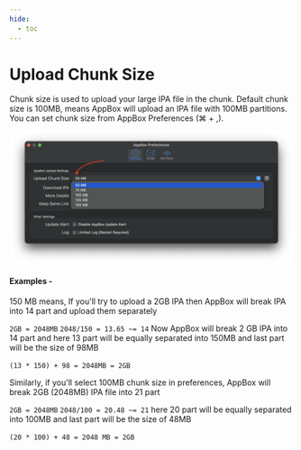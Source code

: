 ```yaml
---
hide:
  - toc
---
```

# Upload Chunk Size
Chunk size is used to upload your large IPA file in the chunk. Default chunk size is 100MB, means AppBox will upload an IPA file with 100MB partitions. You can set chunk size from AppBox Preferences (⌘ + ,).

![](../Images/ABUploadChunkSize.webp)

#### Examples -
150 MB means, If you'll try to upload a 2GB IPA then AppBox will break IPA into 14 part and upload them separately

`2GB = 2048MB`
`2048/150 = 13.65 ~= 14`
Now AppBox will break 2 GB IPA into 14 part and here 13 part will be equally separated into 150MB and last part will be the size of 98MB

`(13 * 150) + 98 = 2048MB = 2GB`


Similarly, if you'll select 100MB chunk size in preferences, AppBox will break 2GB (2048MB) IPA file into 21 part

`2GB = 2048MB`
`2048/100 = 20.48 ~= 21`
here 20 part will be equally separated into 100MB and last part will be the size of 48MB

`(20 * 100) + 48 = 2048 MB = 2GB`